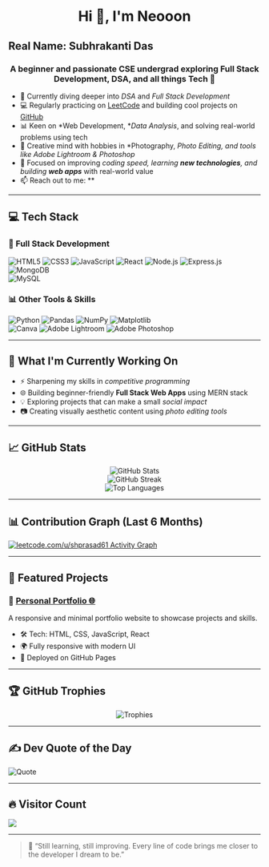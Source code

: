 <h1 align="center">Hi 👋, I'm Neooon</h1>
<h2>Real Name: Subhrakanti Das</h2>
<h3 align="center">A beginner and passionate CSE undergrad exploring Full Stack Development, DSA, and all things Tech 🚀</h3>

- 🌱 Currently diving deeper into *DSA* and *Full Stack Development*
- 💻 Regularly practicing on [LeetCode](https://leetcode.com/u/shprasad61) and building cool projects on [GitHub](https://github.com/shprasad61)
- 📊 Keen on *Web Development, **Data Analysis*, and solving real-world problems using tech
- 🎨 Creative mind with hobbies in *Photography, **Photo Editing*, and tools like Adobe Lightroom & Photoshop*
- 🔭 Focused on improving *coding speed, learning **new technologies**, and building **web apps*** with real-world value
- 📫 Reach out to me: **

---

## 💻 Tech Stack

### 🚀 Full Stack Development
![HTML5](https://img.shields.io/badge/html5-%23E34F26.svg?style=for-the-badge&logo=html5&logoColor=white) 
![CSS3](https://img.shields.io/badge/css3-%231572B6.svg?style=for-the-badge&logo=css3&logoColor=white) 
![JavaScript](https://img.shields.io/badge/javascript-%23F7DF1E.svg?style=for-the-badge&logo=javascript&logoColor=black) 
![React](https://img.shields.io/badge/react-%2320232a.svg?style=for-the-badge&logo=react&logoColor=%2361DAFB) 
![Node.js](https://img.shields.io/badge/node.js-6DA55F?style=for-the-badge&logo=node.js&logoColor=white) 
![Express.js](https://img.shields.io/badge/express.js-%23404d59.svg?style=for-the-badge&logo=express&logoColor=%2361DAFB) 
![MongoDB](https://img.shields.io/badge/MongoDB-%234ea94b.svg?style=for-the-badge&logo=mongodb&logoColor=white)  
![MySQL](https://img.shields.io/badge/mysql-4479A1.svg?style=for-the-badge&logo=mysql&logoColor=white)  

### 📊 Other Tools & Skills
![Python](https://img.shields.io/badge/python-3670A0?style=for-the-badge&logo=python&logoColor=ffdd54) 
![Pandas](https://img.shields.io/badge/pandas-%23150458.svg?style=for-the-badge&logo=pandas&logoColor=white) 
![NumPy](https://img.shields.io/badge/numpy-%23013243.svg?style=for-the-badge&logo=numpy&logoColor=white) 
![Matplotlib](https://img.shields.io/badge/Matplotlib-%23ffffff.svg?style=for-the-badge&logo=Matplotlib&logoColor=black)  
![Canva](https://img.shields.io/badge/Canva-%2300C4CC.svg?style=for-the-badge&logo=Canva&logoColor=white) 
![Adobe Lightroom](https://img.shields.io/badge/Adobe%20Lightroom-31A8FF.svg?style=for-the-badge&logo=Adobe%20Lightroom&logoColor=white) 
![Adobe Photoshop](https://img.shields.io/badge/adobe%20photoshop-%2331A8FF.svg?style=for-the-badge&logo=adobe%20photoshop&logoColor=white)

---

## 🚀 What I'm Currently Working On

- ⚡ Sharpening my skills in *competitive programming*
- 🌐 Building beginner-friendly **Full Stack Web Apps** using MERN stack
- 💡 Exploring projects that can make a small *social impact*
- 📷 Creating visually aesthetic content using *photo editing tools*

---

## 📈 GitHub Stats

<div align="center">

![GitHub Stats](https://github-readme-stats.vercel.app/api?username=Neon12-ofx&theme=merko&hide_border=false&show_icons=true)  
![GitHub Streak](https://streak-stats.demolab.com/?user=Neon12-ofx&theme=merko&hide_border=false)  
![Top Languages](https://github-readme-stats.vercel.app/api/top-langs/?username=Neon12-ofx&layout=compact&theme=merko&hide_border=false)

</div>

---

## 📊 Contribution Graph (Last 6 Months)

[![leetcode.com/u/shprasad61 Activity Graph](https://github-readme-activity-graph.vercel.app/graph?username=Neon12-ofx&bg_color=0d1117&color=ffffff&line=00e676&point=ffffff&area=true&hide_border=true)](https://github.com/Ashutosh00710/github-readme-activity-graph)


---

## 🚀 Featured Projects

### 🔹 [Personal Portfolio 🌐](https://github.com/Neon12-ofx/Portfolio)
A responsive and minimal portfolio website to showcase projects and skills.
- 🛠 Tech: HTML, CSS, JavaScript, React
- 🌍 Fully responsive with modern UI
- 🚀 Deployed on GitHub Pages

---

## 🏆 GitHub Trophies

<div align="center">
  
![Trophies](https://github-profile-trophy.vercel.app/?username=Neon12-ofx&theme=radical&no-frame=false&no-bg=true&margin-w=4)

</div>

---

## ✍ Dev Quote of the Day
![Quote](https://quotes-github-readme.vercel.app/api?type=horizontal&theme=radical)

---

## 🔥 Visitor Count
[![](https://visitcount.itsvg.in/api?id=Neon12-ofx&icon=0&color=0)](https://visitcount.itsvg.in)

---

> 💬 “Still learning, still improving. Every line of code brings me closer to the developer I dream to be.”

<!-- Proudly created with GPRM ( https://gprm.itsvg.in ) -->
